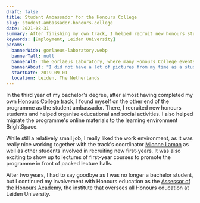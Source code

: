 ```yaml
---
draft: false
title: Student Ambassador for the Honours College
slug: student-ambassador-honours-college
date: 2021-08-31
summary: After finishing my own track, I helped recruit new honours students and organised various activities. 
keywords: [Employment, Leiden University]
params:
  bannerWide: gorlaeus-laboratory.webp
  bannerTall: null
  bannerAlt: The Gorlaeus Laboratory, where many Honours College events took place
  bannerAbout: "I did not have a lot of pictures from my time as a student ambassador, so here is a picture of the Gorlaeus Laboratory, where many Honours College events took place. Additionally, it housed the office of track coordinator Mionne Laman, where I sometimes worked as well."
  startDate: 2019-09-01
  location: Leiden, The Netherlands
---
```


In the third year of my bachelor's degree, after almost having completed my own [Honours College track](/career/honours-college), I found myself on the other end of the programme as the student ambassador. There, I recruited new honours students and helped organise educational and social activities. I also helped migrate the programme's online materials to the learning environment BrightSpace.

While still a relatively small job, I really liked the work environment, as it was really nice working together with the track's coordinator [Mionne Laman](https://www.universiteitleiden.nl/en/staffmembers/mionne-laman "Mionne's page on the Leiden University website") as well as other students involved in recruiting new first-years. It was also exciting to show up to lectures of first-year courses to promote the programme in front of packed lecture halls.

After two years, I had to say goodbye as I was no longer a bachelor student, but I continued my involvement with Honours education as the [Assessor of the Honours Academy](/experience/assessor-honours-academy), the institute that oversees all Honours education at Leiden University.
